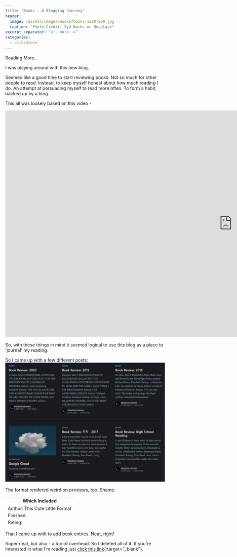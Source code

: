 ```yaml
---
title: "Books - A Blogging Journey"
header:
  image: /assets/images/books/books-1280-500.jpg
  caption: "Photo Credit: Syd Wachs on Unsplash"
excerpt_separator: "<!--more-->"
categories:
  - Literature
---
```


Reading More.
<!--more-->
I was playing around with this new blog.

Seemed like a good time to start reviewing books. Not so much for other people to read. Instead, to keep myself honest about how much reading I do. An attempt at persuading myself to read more often. To form a habit, backed up by a blog.

This all was loosely based on this video -
<iframe width="1432" height="715" src="https://www.youtube.com/embed/lIW5jBrrsS0" frameborder="0" allow="accelerometer; autoplay; encrypted-media; gyroscope; picture-in-picture" allowfullscreen></iframe>

So, with these things in mind it seemed logical to use this blog as a place to 'journal' my reading.

So I came up with a few different posts:
![Books](/assets/images/books/old-blog.JPG "Screenshot From Ghost CMS")

The format rendered weird on previews, too. Shame.
<table>
  <thead style="border:1px solid #fff;">
    <tr >
    <th>Which Included</th>
    </tr>
  </thead>
  <tbody style="border:1px solid #fff;">
    <tr>
      <td>Author: This Cute Little Format</td>
    </tr>
    <tr>
      <td>Finished: <i style="color:#33cc33;" class="fas fa-check" aria-hidden="true"></i></td>
    </tr>
    <tr>
      <td>Rating: <i style="color:#ffcc00;" class="fas fa-star" aria-hidden="true"></i><i style="color:#ffcc00;" class="fas fa-star" aria-hidden="true"></i><i style="color:#ffcc00;" class="fas fa-star" aria-hidden="true"></i><i style="color:#ffcc00;" class="fas fa-star-half-alt" aria-hidden="true"><i style="color:#ffcc00;" class="far fa-star" aria-hidden="true"></i></i></td>
    </tr>
  </tbody>
</table>

That I came up with to add book entries. Neat, right!

Super neat, but also - a ton of overhead.
So I deleted all of it.
If you're interested in what I'm reading just [click this link](https://www.librarything.com/catalog/bhiggs){:target="_blank"}.
